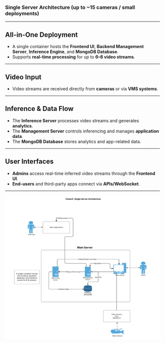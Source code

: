 ### Single Server Architecture (up to ~15 cameras / small deployments)

---

## All-in-One Deployment
- A single container hosts the **Frontend UI**, **Backend Management Server**, **Inference Engine**, and **MongoDB Database**.  
- Supports **real-time processing** for up to **6–8 video streams**.

---

## Video Input
- Video streams are received directly from **cameras** or via **VMS systems**.

---

## Inference & Data Flow
- The **Inference Server** processes video streams and generates **analytics**.  
- The **Management Server** controls inferencing and manages **application data**.  
- The **MongoDB Database** stores analytics and app-related data.

---

## User Interfaces
- **Admins** access real-time inferred video streams through the **Frontend UI**.  
- **End-users** and third-party apps connect via **APIs/WebSocket**.

---



![VisionX single server architecture](../assets/Picture14.png)